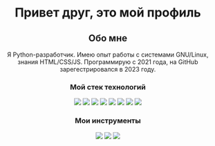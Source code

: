 <h1 align="center"> Привет друг, это мой профиль </h1>
<h2 align="center"> Обо мне </h2>

<p align="center"> Я Python-разработчик. Имею опыт работы с системами GNU/Linux, знания HTML/CSS/JS. Программирую с 2021 года, на GitHub зарегестрировался в 2023 году. </p>

<h3 align="center"> Мой стек технологий </h3>

<div align="center">
  <img src="https://img.shields.io/badge/Python-856a21?style=for-the-badge&logo=python&logoColor=white"/>
  <img src="https://img.shields.io/badge/GNU/Linux-333333?style=for-the-badge&logo=linux&logoColor=white"/>
  <img src="https://img.shields.io/badge/Kali_Linux-4756ad?style=for-the-badge&logo=kalilinux&logoColor=white"/>
  <img src="https://img.shields.io/badge/HTML-red?style=for-the-badge&logo=html5&logoColor=white"/>
  <img src="https://img.shields.io/badge/CSS-blue?style=for-the-badge&logo=css&logoColor=white"/>
  <img src="https://img.shields.io/badge/JavaScript-yellow?style=for-the-badge&logo=javascript&logoColor=white"/>
  <img src="https://img.shields.io/badge/GIT-f05133?style=for-the-badge&logo=git&logoColor=white"/>
  <img src="https://img.shields.io/badge/GITHUB-181717?style=for-the-badge&logo=github&logoColor=white"/>
</div>

<h3 align="center"> Мои инструменты </h3>

<div align="center">
  <img src="https://img.shields.io/badge/VSCODE-0086d0?style=for-the-badge&logo=vscodium&logoColor=white"/>
  <img src="https://img.shields.io/badge/Pycharm-279643?style=for-the-badge&logo=pycharm&logoColor=white"/>
  <img src="https://img.shields.io/badge/Terminal-black?style=for-the-badge&logo=gnometerminal&logoColor=white"/>
</div>


<!--
**TsipaPte/TsipaPte** is a ✨ _special_ ✨ repository because its `README.md` (this file) appears on your GitHub profile.
<h1 style="text-align: center;"> Привет друг, это мой профиль </h1>

Here are some ideas to get you started:

- 🔭 I’m currently working on ...
- 🌱 I’m currently learning ...
- 👯 I’m looking to collaborate on ...
- 🤔 I’m looking for help with ...
- 💬 Ask me about ...
- 📫 How to reach me: ...
- 😄 Pronouns: ...
- ⚡ Fun fact: ...
-->
